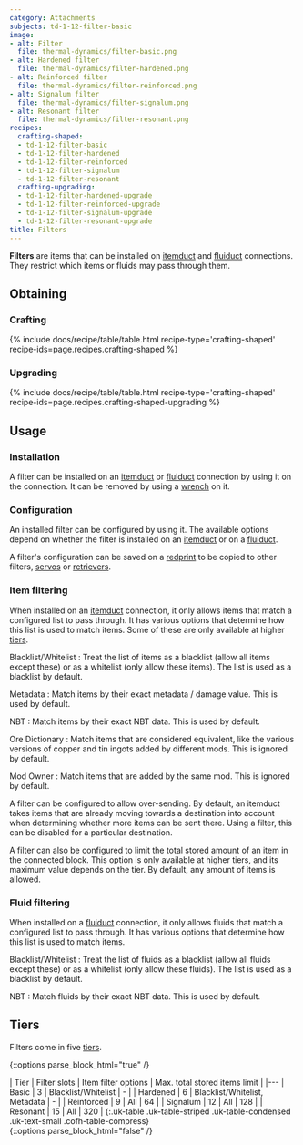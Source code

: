 ```yaml
---
category: Attachments
subjects: td-1-12-filter-basic
image:
- alt: Filter
  file: thermal-dynamics/filter-basic.png
- alt: Hardened filter
  file: thermal-dynamics/filter-hardened.png
- alt: Reinforced filter
  file: thermal-dynamics/filter-reinforced.png
- alt: Signalum filter
  file: thermal-dynamics/filter-signalum.png
- alt: Resonant filter
  file: thermal-dynamics/filter-resonant.png
recipes:
  crafting-shaped:
  - td-1-12-filter-basic
  - td-1-12-filter-hardened
  - td-1-12-filter-reinforced
  - td-1-12-filter-signalum
  - td-1-12-filter-resonant
  crafting-upgrading:
  - td-1-12-filter-hardened-upgrade
  - td-1-12-filter-reinforced-upgrade
  - td-1-12-filter-signalum-upgrade
  - td-1-12-filter-resonant-upgrade
title: Filters
---
```


**Filters** are items that can be installed on [itemduct](../itemduct/) and
[fluiduct](../fluiduct/) connections. They restrict which items or fluids may
pass through them.


Obtaining
--------

### Crafting
{% include docs/recipe/table/table.html recipe-type='crafting-shaped' recipe-ids=page.recipes.crafting-shaped %}

### Upgrading
{% include docs/recipe/table/table.html recipe-type='crafting-shaped' recipe-ids=page.recipes.crafting-shaped-upgrading %}


Usage
-----

### Installation
A filter can be installed on an [itemduct](../itemduct/) or
[fluiduct](../fluiduct/) connection by using it on the connection. It can be
removed by using a [wrench](../../wrenches/) on it.

### Configuration
An installed filter can be configured by using it. The available options depend
on whether the filter is installed on an [itemduct](../itemduct/) or on a
[fluiduct](../fluiduct/).

A filter's configuration can be saved on a
[redprint](../../thermal-foundation/redprint/) to be copied to other filters,
[servos](../servos/) or [retrievers](../retrievers/).

### Item filtering
When installed on an [itemduct](../itemduct/) connection, it only allows items
that match a configured list to pass through. It has various options that
determine how this list is used to match items. Some of these are only available
at higher [tiers](#tiers).

Blacklist/Whitelist
: Treat the list of items as a blacklist (allow all items except these) or as a
whitelist (only allow these items). The list is used as a blacklist by default.

Metadata
: Match items by their exact metadata / damage value. This is used by default.

NBT
: Match items by their exact NBT data. This is used by default.

Ore Dictionary
: Match items that are considered equivalent, like the various versions of
copper and tin ingots added by different mods. This is ignored by default.

Mod Owner
: Match items that are added by the same mod. This is ignored by default.

A filter can be configured to allow over-sending. By default, an itemduct takes
items that are already moving towards a destination into account when
determining whether more items can be sent there. Using a filter, this can be
disabled for a particular destination.

A filter can also be configured to limit the total stored amount of an item in
the connected block. This option is only available at higher tiers, and its
maximum value depends on the tier. By default, any amount of items is allowed.

### Fluid filtering
When installed on a [fluiduct](../fluiduct/) connection, it only allows fluids
that match a configured list to pass through. It has various options that
determine how this list is used to match items.

Blacklist/Whitelist
: Treat the list of fluids as a blacklist (allow all fluids except these) or as
a whitelist (only allow these fluids). The list is used as a blacklist by
default.

NBT
: Match fluids by their exact NBT data. This is used by default.


Tiers
-----

Filters come in five [tiers](../../thermal-foundation/tiers/).

{::options parse_block_html="true" /}
<div class="uk-overflow-container">
| Tier | Filter slots | Item filter options | Max. total stored items limit |
|---
| Basic | 3 | Blacklist/Whitelist | - |
| Hardened | 6 | Blacklist/Whitelist, Metadata | - |
| Reinforced | 9 | All | 64 |
| Signalum | 12 | All | 128 |
| Resonant | 15 | All | 320 |
{:.uk-table .uk-table-striped .uk-table-condensed .uk-text-small .cofh-table-compress}
</div>
{::options parse_block_html="false" /}
